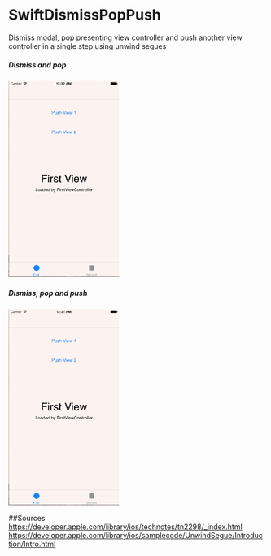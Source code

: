 # SwiftDismissPopPush
Dismiss modal, pop presenting view controller and push another view controller in a single step using unwind segues

##### Dismiss and pop 
<img src="https://raw.githubusercontent.com/trsathya/SwiftDismissPopPush/master/DismissAndPush.gif" height="386">

##### Dismiss, pop and push 
<img src="https://raw.githubusercontent.com/trsathya/SwiftDismissPopPush/master/DismissPushAndPop.gif" height="386">

##Sources
  https://developer.apple.com/library/ios/technotes/tn2298/_index.html
  https://developer.apple.com/library/ios/samplecode/UnwindSegue/Introduction/Intro.html
